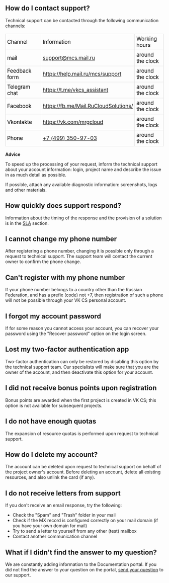 How do I contact support?
-------------------------

Technical support can be contacted through the following communication channels:

<table style="box-sizing: border-box; outline: none; border: none; border-collapse: collapse; empty-cells: show; max-width: 100%; color: rgb(0, 0, 0); font-family: Inter; font-size: 17px; font-style: normal; font-variant-ligatures: normal; font-variant-caps: normal; font-weight: 400; letter-spacing: -0.24px; orphans: 2; text-align: start; text-indent: 0px; text-transform: none; white-space: normal; widows: 2; word-spacing: 0px; -webkit-text-stroke-width: 0px; text-decoration-style: initial; text-decoration-color: initial; width: 697.6px; margin-right: 69.0375px;"><tbody style="box-sizing: border-box; outline: none;"><tr style="box-sizing: border-box; outline: none;"><td style="box-sizing: border-box; outline: none; border: 1px solid rgb(221, 221, 221); padding: 5px; width: 228.8px;">Channel</td><td style="box-sizing: border-box; outline: none; border: 1px solid rgb(221, 221, 221); padding: 5px; width: 298.4px;">Information</td><td style="box-sizing: border-box; outline: none; border: 1px solid rgb(221, 221, 221); padding: 5px; width: 169.6px;">Working hours</td></tr><tr style="box-sizing: border-box; outline: none;"><td style="box-sizing: border-box; outline: none; border: 1px solid rgb(221, 221, 221); padding: 5px; width: 228.8px;">mail</td><td style="box-sizing: border-box; outline: none; border: 1px solid rgb(221, 221, 221); padding: 5px; width: 298.4px;"><a href="mailto:support@mcs.mail.ru" style="box-sizing: border-box; outline: none;">support@mcs.mail.ru</a></td><td style="box-sizing: border-box; outline: none; border: 1px solid rgb(221, 221, 221); padding: 5px; width: 169.6px;">around the clock</td></tr><tr style="box-sizing: border-box; outline: none;"><td style="box-sizing: border-box; outline: none; border: 1px solid rgb(221, 221, 221); padding: 5px; width: 228.8px;">Feedback form</td><td style="box-sizing: border-box; outline: none; border: 1px solid rgb(221, 221, 221); padding: 5px; width: 298.4px;"><a href="https://help.mail.ru/mcs/support" style="box-sizing: border-box; outline: none;">https://help.mail.ru/mcs/support</a></td><td style="box-sizing: border-box; outline: none; border: 1px solid rgb(221, 221, 221); padding: 5px; width: 169.6px;">around the clock</td></tr><tr style="box-sizing: border-box; outline: none;"><td style="box-sizing: border-box; outline: none; border: 1px solid rgb(221, 221, 221); padding: 5px; width: 228.8px;">Telegram chat</td><td style="box-sizing: border-box; outline: none; border: 1px solid rgb(221, 221, 221); padding: 5px; width: 298.4px;"><a href="https://t.me/vkcs_assistant" style="box-sizing: border-box; outline: none;" title="">https://t.me/vkcs_assistant</a></td><td style="box-sizing: border-box; outline: none; border: 1px solid rgb(221, 221, 221); padding: 5px; width: 169.6px;">around the clock</td></tr><tr style="box-sizing: border-box; outline: none;"><td style="box-sizing: border-box; outline: none; border: 1px solid rgb(221, 221, 221); padding: 5px; width: 228.8px;">Facebook</td><td style="box-sizing: border-box; outline: none; border: 1px solid rgb(221, 221, 221); padding: 5px; width: 298.4px;"><a href="https://fb.me/Mail.RuCloudSolutions/" style="box-sizing: border-box; outline: none;">https://fb.me/Mail.RuCloudSolutions/</a></td><td style="box-sizing: border-box; outline: none; border: 1px solid rgb(221, 221, 221); padding: 5px; width: 169.6px;">around the clock</td></tr><tr style="box-sizing: border-box; outline: none;"><td style="box-sizing: border-box; outline: none; border: 1px solid rgb(221, 221, 221); padding: 5px; width: 228.8px;">Vkontakte</td><td style="box-sizing: border-box; outline: none; border: 1px solid rgb(221, 221, 221); padding: 5px; width: 298.4px;"><a href="https://vk.com/mrgcloud" style="box-sizing: border-box; outline: none;">https://vk.com/mrgcloud</a></td><td style="box-sizing: border-box; outline: none; border: 1px solid rgb(221, 221, 221); padding: 5px; width: 169.6px;">around the clock</td></tr><tr style="box-sizing: border-box; outline: none;"><td style="box-sizing: border-box; outline: none; border: 1px solid rgb(221, 221, 221); padding: 5px; width: 228.8px;">Phone</td><td style="box-sizing: border-box; outline: none; border: 1px solid rgb(221, 221, 221); padding: 5px; width: 298.4px;"><a href="tel://+7(499)350-97-03" style="box-sizing: border-box; outline: none;" title="">+7 (499) 350-97-03</a></td><td style="box-sizing: border-box; outline: none; border: 1px solid rgb(221, 221, 221); padding: 5px; width: 169.6px;">around the clock</td></tr></tbody></table>

**Advice**

To speed up the processing of your request, inform the technical support about your account information: login, project name and describe the issue in as much detail as possible.

If possible, attach any available diagnostic information: screenshots, logs and other materials.

How quickly does support respond?
---------------------------------

Information about the timing of the response and the provision of a solution is in the [SLA](https://mcs.mail.ru/help/en_US/support/support-info) section.

I cannot change my phone number
-------------------------------

After registering a phone number, changing it is possible only through a request to technical support. The support team will contact the current owner to confirm the phone change.

Can't register with my phone number
-----------------------------------

If your phone number belongs to a country other than the Russian Federation, and has a prefix (code) not +7, then registration of such a phone will not be possible through your VK CS personal account.

I forgot my account password
----------------------------

If for some reason you cannot access your account, you can recover your password using the "Recover password" option on the login screen.

Lost my two-factor authentication app
-------------------------------------

Two-factor authentication can only be restored by disabling this option by the technical support team. Our specialists will make sure that you are the owner of the account, and then deactivate this option for your account.

I did not receive bonus points upon registration
------------------------------------------------

Bonus points are awarded when the first project is created in VK CS; this option is not available for subsequent projects.

I do not have enough quotas
---------------------------

The expansion of resource quotas is performed upon request to technical support.

How do I delete my account?
---------------------------

The account can be deleted upon request to technical support on behalf of the project owner's account. Before deleting an account, delete all existing resources, and also unlink the card (if any).

I do not receive letters from support
-------------------------------------

If you don't receive an email response, try the following:

*   Check the "Spam" and "Trash" folder in your mail
*   Check if the MX record is configured correctly on your mail domain (if you have your own domain for mail)
*   Try to send a letter to yourself from any other (test) mailbox
*   Contact another communication channel

What if I didn't find the answer to my question?
------------------------------------------------

We are constantly adding information to the Documentation portal. If you did not find the answer to your question on the portal, [send your question](mailto:support@mcs.mail.ru) to our support.